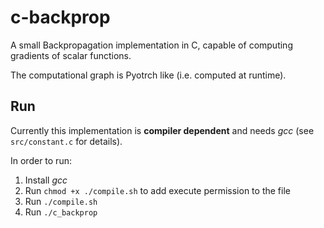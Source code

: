 # c-backprop
A small Backpropagation implementation in C, capable of computing gradients of scalar functions.

The computational graph is Pyotrch like (i.e. computed at runtime).

## Run
Currently this implementation is **compiler dependent** and needs *gcc* (see `src/constant.c` for details).

In order to run:

1. Install *gcc*
2. Run `chmod +x ./compile.sh` to add execute permission to the file
3. Run `./compile.sh`
4. Run `./c_backprop`
